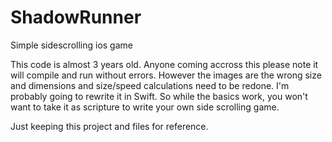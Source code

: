 # ShadowRunner
Simple sidescrolling ios game

This code is almost 3 years old. Anyone coming accross this please note it will compile and run without errors. However the images are the wrong size and dimensions and size/speed calculations need to be redone. I'm probably going to rewrite it in Swift. So while the basics work, you won't want to take it as scripture to write your own side scrolling game.

Just keeping this project and files for reference.
